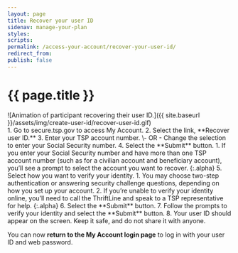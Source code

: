 ```yaml
---
layout: page
title: Recover your user ID
sidenav: manage-your-plan
styles:
scripts:
permalink: /access-your-account/recover-your-user-id/
redirect_from:
publish: false
---
```


# {{ page.title }}

<div class="usa-grid how-to">
<div class="usa-width-one-whole" markdown="1">
![Animation of participant recovering their user ID.]({{ site.baseurl }}/assets/img/create-user-id/recover-user-id.gif)

<div class="steps" markdown="1">
1. Go to secure.tsp.gov to access My Account.
2. Select the link, **Recover user ID.**   
3. Enter your TSP account number.   
  \- OR -   
  Change the selection to enter your Social Security number.
4. Select the **Submit** button.
   1. If you enter your Social Security number and have more than one TSP account number (such as for a civilian account and beneficiary account), you’ll see a prompt to select the account you want to recover.
    {:.alpha}
5. Select how you want to verify your identity.
   1. You may choose <span data-term="Two-step authentication" class="js-glossary-toggle term term-end">two-step authentication</span> or answering <span data-term="security challenge questions" class="js-glossary-toggle term term-end">security challenge questions</span>, depending on how you set up your account.
   2. If you’re unable to verify your identity online, you’ll need to call the ThriftLine and speak to a TSP representative for help.
   {:.alpha}
6.	Select the **Submit** button.
7.	Follow the prompts to verify your identity and select the **Submit** button.
8.	Your user ID should appear on the screen. Keep it safe, and do not share it with anyone.

You can now **return to the My Account login page** to log in with your user ID and web password.
</div>

</div>
</div>
<!-- END div.usa-grid how-to -->

<!-- <div class="usa-alert  usa-alert-info usa-alert">
<div class="usa-alert-body" markdown="1">
### Two-step authentication
{:.usa-alert-heading}

If you’ve logged in to My Account previously and set up a validated phone number, you’ll see a prompt to complete two-step authentication by receiving a one-time code by text or phone call
{:.usa-alert-text}
</div>
</div> -->
